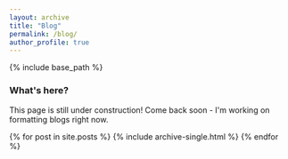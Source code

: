```yaml
---
layout: archive
title: "Blog"
permalink: /blog/
author_profile: true
---
```

{% include base_path %}

### What's here?
This page is still under construction! Come back soon - I'm working on formatting blogs right now. 

{% for post in site.posts %}
  {% include archive-single.html %}
{% endfor %}
